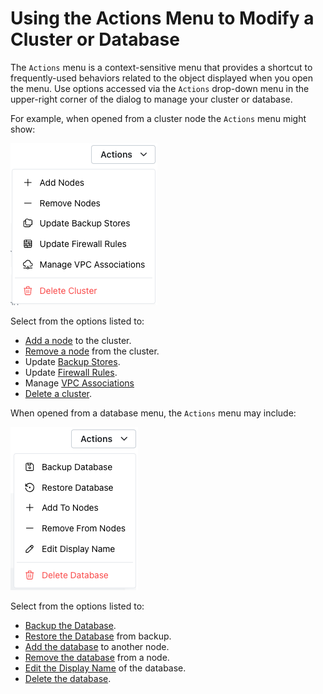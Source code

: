 # Using the Actions Menu to Modify a Cluster or Database

The `Actions` menu is a context-sensitive menu that provides a shortcut to frequently-used behaviors related to the object displayed when you open the menu.  Use options accessed via the `Actions` drop-down menu in the upper-right corner of the dialog to manage your cluster or database.

For example, when opened from a cluster node the `Actions` menu might show:

![Cluster Actions menu](../images/actions_cluster.png)

Select from the options listed to:

* [Add a node](../mod_cluster/add.md) to the cluster.
* [Remove a node](../mod_cluster/drop#dropping-a-node-from-a-cluster) from the cluster.
* Update [Backup Stores](../cluster/backup_store.mdx).
* Update [Firewall Rules](../cluster/firewall.mdx).
* Manage [VPC Associations](../cluster/vpc_assoc.mdx)
* [Delete a cluster](https://docs.pgedge.com/cloud/mod_cluster/drop#deleting-a-cluster).

When opened from a database menu, the `Actions` menu may include:

![Database Actions menu](../images/actions_database.png)

Select from the options listed to:

* [Backup the Database](../backup/backups#taking-a-backup).
* [Restore the Database](../backup/backups#restoring-a-backup) from backup.
* [Add the database](../mod_cluster/add#adding-a-database-to-a-cluster-node) to another node.
* [Remove the database](../mod_cluster/drop#removing-a-database-from-a-node) from a node.
* [Edit the Display Name](../mod_cluster/modify#changing-the-display-name-of-a-database) of the database.
* [Delete the database](../mod_cluster/drop#deleting-a-database).
